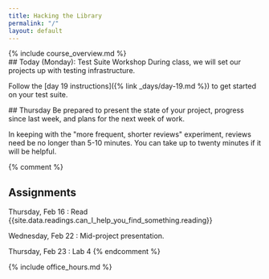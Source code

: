 ```yaml
---
title: Hacking the Library
permalink: "/"
layout: default
---
```


<div class="jumbotron" markdown="1">
  {% include course_overview.md %}
</div>

<div class="row">

<div class="col-lg-4" markdown="1">
## Today (Monday): Test Suite Workshop
During class, we will set our projects up with testing infrastructure.

Follow the [day 19 instructions]({% link _days/day-19.md %}) to get started on your test suite.
</div>

<div class="col-lg-4" markdown="1">
## Thursday
Be prepared to present the state of your project, progress since last week, and plans for the next week of work.

In keeping with the "more frequent, shorter reviews" experiment, reviews need be no longer than 5-10 minutes. You can take up to twenty minutes if it will be helpful.

{% comment %}
## Assignments

Thursday, Feb 16
: Read {{site.data.readings.can_I_help_you_find_something.reading}}

Wednesday, Feb 22
: Mid-project presentation.

Thursday, Feb 23
: Lab 4
{% endcomment %}
</div>

<div class="col-lg-4" markdown="1">
{% include office_hours.md %}
</div>

</div>
